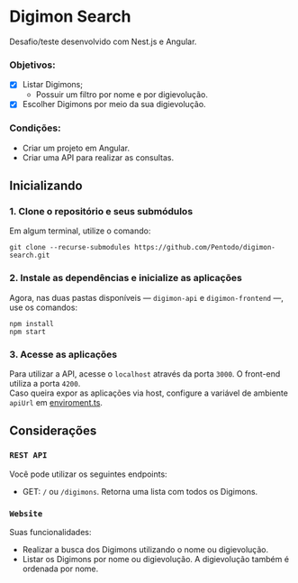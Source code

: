 # Digimon Search

Desafio/teste desenvolvido com Nest.js e Angular.

### Objetivos:

-   [x] Listar Digimons;
    -   Possuir um filtro por nome e por digievolução.
-   [x] Escolher Digimons por meio da sua digievolução.

### Condições:

-   Criar um projeto em Angular.
-   Criar uma API para realizar as consultas.

## Inicializando

### 1. Clone o repositório e seus submódulos

Em algum terminal, utilize o comando:

```
git clone --recurse-submodules https://github.com/Pentodo/digimon-search.git
```

### 2. Instale as dependências e inicialize as aplicações

Agora, nas duas pastas disponíveis — `digimon-api` e `digimon-frontend` —, use os comandos:

```
npm install
npm start
```

### 3. Acesse as aplicações

Para utilizar a API, acesse o `localhost` através da porta `3000`. O front-end utiliza a porta `4200`.\
Caso queira expor as aplicações via host, configure a variável de ambiente `apiUrl` em [enviroment.ts](https://github.com/Pentodo/digimon-frontend/blob/main/src/environments/environment.ts).

## Considerações

### `REST API`

Você pode utilizar os seguintes endpoints:

-   GET: `/` ou `/digimons`. Retorna uma lista com todos os Digimons.

### `Website`

Suas funcionalidades:

-   Realizar a busca dos Digimons utilizando o nome ou digievolução.
-   Listar os Digimons por nome ou digievolução. A digievolução também é ordenada por nome.
